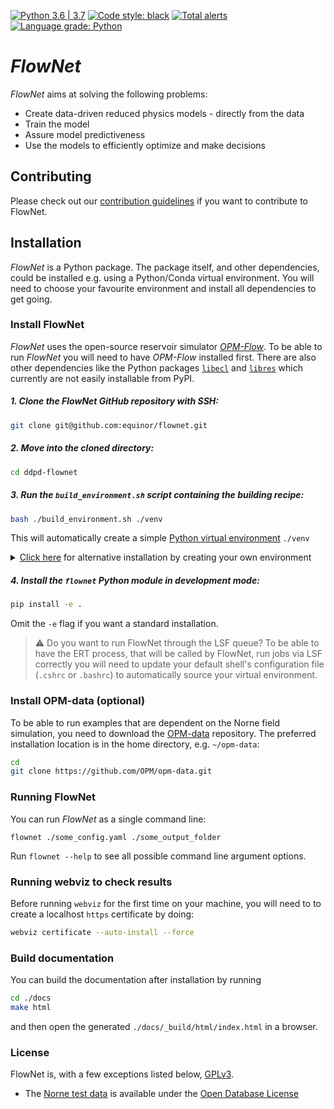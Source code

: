[![Python 3.6 | 3.7](https://img.shields.io/badge/python-3.6%20|%203.7-blue.svg)](https://www.python.org/)
[![Code style: black](https://img.shields.io/badge/code%20style-black-000000.svg)](https://github.com/psf/black)
[![Total alerts](https://img.shields.io/lgtm/alerts/g/equinor/flownet.svg?logo=lgtm&logoWidth=18)](https://lgtm.com/projects/g/equinor/flownet/alerts/)
[![Language grade: Python](https://img.shields.io/lgtm/grade/python/g/equinor/flownet.svg?logo=lgtm&logoWidth=18)](https://lgtm.com/projects/g/equinor/flownet/context:python)

# _FlowNet_

_FlowNet_ aims at solving the following problems:

* Create data-driven reduced physics models - directly from the data
* Train the model
* Assure model predictiveness
* Use the models to efficiently optimize and make decisions

## Contributing

Please check out our [contribution guidelines](CONTRIBUTING.md) if you want to contribute to FlowNet.

## Installation

_FlowNet_ is a Python package. The package itself, and other dependencies,
could be installed e.g. using a Python/Conda virtual environment. You will
need to choose your favourite environment and install all dependencies
to get going.

### Install FlowNet

_FlowNet_ uses the open-source reservoir simulator [_OPM-Flow_](https://opm-project.org/?page_id=19). To be able to run _FlowNet_ you will need to have _OPM-Flow_
installed first. There are also other dependencies like the Python packages [`libecl`](https://github.com/equinor/libecl) and
[`libres`](https://github.com/equinor/libres) which currently are not easily installable from PyPI.

##### 1. Clone the _FlowNet_ GitHub repository with SSH:
```bash
git clone git@github.com:equinor/flownet.git
```

##### 2. Move into the cloned directory:
```bash
cd ddpd-flownet
```

##### 3. Run the `build_environment.sh` script containing the building recipe: 
```bash
bash ./build_environment.sh ./venv
```
This will automatically create a simple [Python virtual environment](docs.python.org/3/library/venv.html) `./venv`

<details>
<summary><u>Click here</u> for alternative installation by creating your own environment</summary>

#### A. Python virtual environment
##### A.1. Create a [Python virtual environment](docs.python.org/3/library/venv.html) named `venv` yourself:
```bash
python3 -m venv ./venv
```
##### A.2. Activate the environment:
```bash
source ./venv/bin/activate
```
##### A.3. Run the build script providing the path to the Python virtual environment:
```bash
./build_environment.sh $VIRTUAL_ENV
```
or
#### B. Conda environment
##### B.1. Create a [Conda environment](docs.conda.io/projects/conda/en/latest/user-guide/concepts/environments.html)
```bash
conda create -n venv python=3.7
```
##### B.2. Activate the environment:
```bash
conda activate venv
```
##### B.3. Fix path to Python packages:
```bash
conda create -n flownet python=3.7
conda activate flownet
echo "$CONDA_PREFIX/lib/python3.7/dist-packages" > $CONDA_PREFIX/lib/python3.7/site-packages/dist-packages.pth
```
##### B.4. Run the build script providing the path to the Conda environment:
```bash
./build_environment.sh $CONDA_PREFIX
```

</details>

##### 4. Install the `flownet` Python module in development mode:
```bash
pip install -e .
```
Omit the `-e` flag if you want a standard installation.

> :warning: Do you want to run FlowNet through the LSF queue?
To be able to have the ERT process, that will be called by FlowNet,
run jobs via LSF correctly you will need to update your default shell's
configuration file (`.cshrc` or `.bashrc`) to automatically source your
virtual environment.
> 

### Install OPM-data (optional)

To be able to run examples that are dependent on the Norne field simulation,
you need to download the [OPM-data](https://github.com/OPM/opm-data) repository.
The preferred installation location is in the home directory, e.g. `~/opm-data`:

```bash
cd
git clone https://github.com/OPM/opm-data.git
```

### Running FlowNet

You can run _FlowNet_ as a single command line:
```
flownet ./some_config.yaml ./some_output_folder
```
Run `flownet --help` to see all possible command line argument options.

### Running webviz to check results

Before running `webviz` for the first time on your machine, you will need to to create a localhost `https` certificate by doing:
```bash
webviz certificate --auto-install --force
```

### Build documentation

You can build the documentation after installation by running
```bash
cd ./docs
make html
```
and then open the generated `./docs/_build/html/index.html` in a browser.

### License

FlowNet is, with a few exceptions listed below, [GPLv3](./LICENSE).

- The [Norne test data](./tests/data/norne.tar.gz) is available under the [Open Database License](http://opendatacommons.org/licenses/odbl/1.0/)
